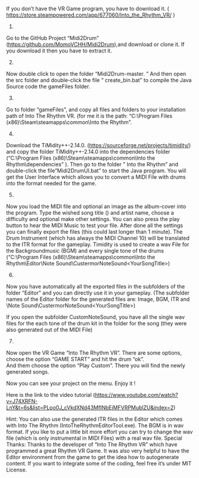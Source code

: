 
If you don’t have the VR Game program, you have to download it. 
( https://store.steampowered.com/app/677060/Into_the_Rhythm_VR/ )

1.
Go to the GitHub Project “Midi2Drum” (https://github.com/MomoVCHH/Midi2Drum),and download or clone it. 
If you download it then you have to extract it. 

2.
Now double click to open the folder “Midi2Drum-master. ” And then open the src folder and double-click the file “ 
create_bin.bat” to compile the Java Source code the gameFiles folder. 

3.
Go to folder “gameFiles”, and copy all files and folders to your installation path of Into The Rhythm VR. 
(for me it is the path: “C:\Program Files (x86)\Steam\steamapps\common\Into the Rhythm”.

4.
Download the TiMidity++-2.14.0. (https://sourceforge.net/projects/timidity/) and copy the folder TiMidity++-2.14.0 into 
the dependencies folder (“C:\Program Files (x86)\Steam\steamapps\common\Into the Rhythm\dependencies” ). 
Then go to the folder ” Into the Rhythm” and double-click the file”Midi2DrumUI.bat” to start the Java program.
You will get the User Interface which allows you to convert a MIDI File with drums into the format needed for the game.

5.
Now you load the MIDI file and optional an image as the album-cover into the program. 
Type the wished song title (<YourSongTitle>) and artist name, choose a difficulty and optional make other settings. 
You can also press the play button to hear the MIDI Music to test your file. 
After done all the settings you can finally export the files (this could last longer than 1 minute). 
The Drum Instrument (which has always the MIDI Channel 10) will be translated to the ITR format for the gameplay. 
Timidity is used to create a wav File for the Backgroundmusic (BGM) and every single tone of the drums 
(“C:\Program Files (x86)\Steam\steamapps\common\Into the Rhythm\Editor\Note Sound\CustermorNoteSound\<YourSongTitle>)
 
6.
Now you have automatically all the exported files in the subfolders of the folder “Editor” and you can directly use it 
in your gameplay. (The subfolder names of the Editor folder for the generated files are: Image, BGM, ITR 
and \Note Sound\CustermorNoteSound\<YourSongTitle>)

If you open the subfolder CustomNoteSound, you have all the single wav files for the each tone of the drum kit 
in the folder for the song (they were also generated out of the MIDI File) 

7.
Now open the VR Game “Into The Rhythm VR”. There are some options, choose the option “GAME START” and hit the drum “ok”.  
And them choose the option “Play Custom”. There you will find the newly generated songs. 

Now you can see your project on the menu. Enjoy it ! 

Here is the link to the video tutorial 
(https://www.youtube.com/watch?v=J74XRFN-LnY&t=6s&list=PLpo0J_cVkdXNd43MfINbEjMFVRPMublZU&index=2)


Hint: You can also use the generated ITR files in the Editor which comes with Into The Rhythm (IntoTheRhythmEditorTool.exe). The BGM is in wav format. If you like to put a little bit more effort you can try to change the wav file (which is only instrumental in MIDI Files) with a real wav file.
Special Thanks:
Thanks to the developer of “Into The Rhythm VR” which have programmed a great Rhythm VR Game. It was also very helpful to have the Editor environment from the game to get the idea how to autogenerate content. If you want to integrate some of the coding, feel free it’s under MIT License.
